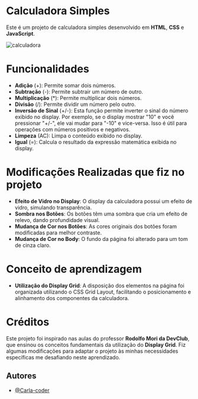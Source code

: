 # Calculadora Simples

Este é um projeto de calculadora simples desenvolvido em **HTML**, **CSS** e **JavaScript**.

![calculadora](https://github.com/Carla-coder/calculadora/assets/128012862/dde279b9-d425-44c2-abea-f6dd46a3b60a)

# Funcionalidades

- **Adição** (+): Permite somar dois números.
- **Subtração** (-): Permite subtrair um número de outro.
- **Multiplicação** (*): Permite multiplicar dois números.
- **Divisão** (/): Permite dividir um número pelo outro.
- **Inversão de Sinal** (+/-): Esta função permite inverter o sinal do número exibido no display. Por exemplo, se o display mostrar "10" e você pressionar "+/-", ele vai mudar para "-10" e vice-versa. Isso é útil para operações com números positivos e negativos.
- **Limpeza** (AC): Limpa o conteúdo exibido no display.
- **Igual** (=): Calcula o resultado da expressão matemática exibida no display.

# Modificações Realizadas que fiz no projeto

- **Efeito de Vidro no Display**: O display da calculadora possui um efeito de vidro, simulando transparência.
- **Sombra nos Botões**: Os botões têm uma sombra que cria um efeito de relevo, dando profundidade visual.
- **Mudança de Cor nos Botões**: As cores originais dos botões foram modificadas para melhor contraste.
- **Mudança de Cor no Body**: O fundo da página foi alterado para um tom de cinza claro.

# Conceito de aprendizagem

- **Utilização do Display Grid**: A disposição dos elementos na página foi organizada utilizando o CSS Grid Layout, facilitando o posicionamento e alinhamento dos componentes da calculadora.

# Créditos

Este projeto foi inspirado nas aulas do professor **Rodolfo Mori da DevClub**, que ensinou os conceitos fundamentais da utilização do **Display Grid**. Fiz algumas modificações para adaptar o projeto às minhas necessidades específicas me desafiando neste aprendizado.


## Autores

- [@Carla-coder](https://www.github.com/Carla-coder)

